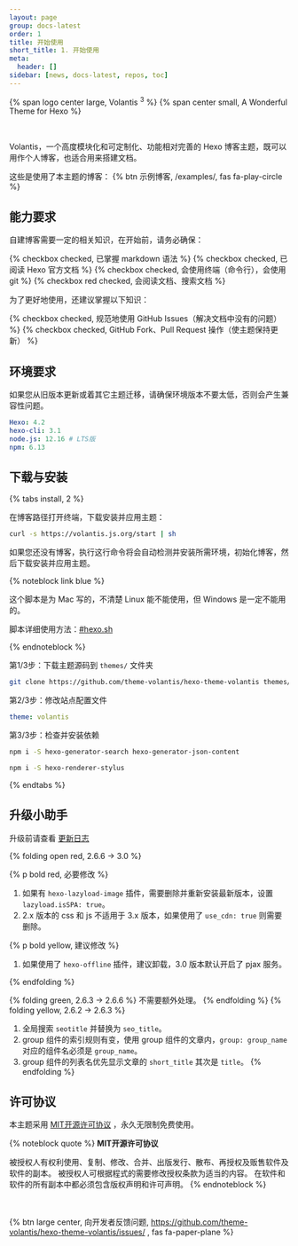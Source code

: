```yaml
---
layout: page
group: docs-latest
order: 1
title: 开始使用
short_title: 1. 开始使用
meta:
  header: []
sidebar: [news, docs-latest, repos, toc]
---
```


<p>
  {% span logo center large, Volantis <sup>3</sup> %}
{% span center small, A Wonderful Theme for Hexo %}
</p>
<br>

Volantis，一个高度模块化和可定制化、功能相对完善的 Hexo 博客主题，既可以用作个人博客，也适合用来搭建文档。

这些是使用了本主题的博客： {% btn 示例博客, /examples/, fas fa-play-circle %}

## 能力要求

自建博客需要一定的相关知识，在开始前，请务必确保：

{% checkbox checked, 已掌握 markdown 语法 %}
{% checkbox checked, 已阅读 Hexo 官方文档 %}
{% checkbox checked, 会使用终端（命令行），会使用 git  %}
{% checkbox red checked, 会阅读文档、搜索文档 %}

为了更好地使用，还建议掌握以下知识：

{% checkbox checked, 规范地使用 GitHub Issues（解决文档中没有的问题） %}
{% checkbox checked, GitHub Fork、Pull Request 操作（使主题保持更新） %}

## 环境要求

如果您从旧版本更新或着其它主题迁移，请确保环境版本不要太低，否则会产生兼容性问题。

```yaml
Hexo: 4.2
hexo-cli: 3.1
node.js: 12.16 # LTS版
npm: 6.13
```

## 下载与安装

{% tabs install, 2 %}

<!-- tab 脚本自动安装（Mac） -->

在博客路径打开终端，下载安装并应用主题：
```sh
curl -s https://volantis.js.org/start | sh
```
如果您还没有博客，执行这行命令将会自动检测并安装所需环境，初始化博客，然后下载安装并应用主题。

{% noteblock link blue %}

这个脚本是为 Mac 写的，不清楚 Linux 能不能使用，但 Windows 是一定不能用的。

脚本详细使用方法：[#hexo.sh](https://xaoxuu.com/wiki/hexo.sh/)

{% endnoteblock %}

<!-- endtab -->

<!-- tab 手动安装 -->

第1/3步：下载主题源码到 `themes/` 文件夹
```sh
git clone https://github.com/theme-volantis/hexo-theme-volantis themes/volantis
```

第2/3步：修改站点配置文件
```yaml blog/_config.yml
theme: volantis
```

第3/3步：检查并安装依赖

```sh 安装 Hexo 搜索的依赖包：
npm i -S hexo-generator-search hexo-generator-json-content
```
```sh 安装 stylus 渲染器：
npm i -S hexo-renderer-stylus
```

<!-- endtab -->

{% endtabs %}

## 升级小助手

升级前请查看 [更新日志](https://github.com/theme-volantis/hexo-theme-volantis/releases/)

{% folding open red, 2.6.6 -> 3.0 %}

{% p bold red, 必要修改 %}

1. 如果有 `hexo-lazyload-image` 插件，需要删除并重新安装最新版本，设置 `lazyload.isSPA: true`。
2. 2.x 版本的 css 和 js 不适用于 3.x 版本，如果使用了 `use_cdn: true` 则需要删除。


{% p bold yellow, 建议修改 %}

1. 如果使用了 `hexo-offline` 插件，建议卸载，3.0 版本默认开启了 pjax 服务。

{% endfolding %}

{% folding green, 2.6.3 -> 2.6.6 %}
不需要额外处理。
{% endfolding %}
{% folding yellow, 2.6.2 -> 2.6.3 %}
1. 全局搜索 `seotitle` 并替换为 `seo_title`。
2. group 组件的索引规则有变，使用 group 组件的文章内，`group: group_name` 对应的组件名必须是 `group_name`。
2. group 组件的列表名优先显示文章的 `short_title` 其次是 `title`。
{% endfolding %}

## 许可协议

本主题采用 [MIT开源许可协议](https://cdn.jsdelivr.net/gh/theme-volantis/hexo-theme-volantis/LICENSE) ，永久无限制免费使用。

{% noteblock quote %}
**MIT开源许可协议**

被授权人有权利使用、复制、修改、合并、出版发行、散布、再授权及贩售软件及软件的副本。
被授权人可根据程式的需要修改授权条款为适当的内容。
在软件和软件的所有副本中都必须包含版权声明和许可声明。
{% endnoteblock %}

<br><br>{% btn large center, 向开发者反馈问题, https://github.com/theme-volantis/hexo-theme-volantis/issues/ , fas fa-paper-plane %}
